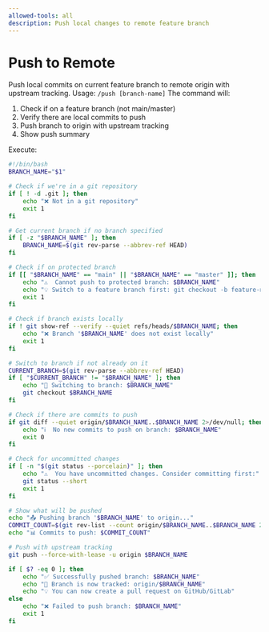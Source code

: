 ```yaml
---
allowed-tools: all
description: Push local changes to remote feature branch
---
```


# Push to Remote

Push local commits on current feature branch to remote origin with upstream tracking.
Usage: `/push [branch-name]`
The command will:

1. Check if on a feature branch (not main/master)
2. Verify there are local commits to push
3. Push branch to origin with upstream tracking
4. Show push summary

Execute:

```bash
#!/bin/bash
BRANCH_NAME="$1"

# Check if we're in a git repository
if [ ! -d .git ]; then
    echo "❌ Not in a git repository"
    exit 1
fi

# Get current branch if no branch specified
if [ -z "$BRANCH_NAME" ]; then
    BRANCH_NAME=$(git rev-parse --abbrev-ref HEAD)
fi

# Check if on protected branch
if [[ "$BRANCH_NAME" == "main" || "$BRANCH_NAME" == "master" ]]; then
    echo "⚠️  Cannot push to protected branch: $BRANCH_NAME"
    echo "💡 Switch to a feature branch first: git checkout -b feature-name"
    exit 1
fi

# Check if branch exists locally
if ! git show-ref --verify --quiet refs/heads/$BRANCH_NAME; then
    echo "❌ Branch '$BRANCH_NAME' does not exist locally"
    exit 1
fi

# Switch to branch if not already on it
CURRENT_BRANCH=$(git rev-parse --abbrev-ref HEAD)
if [ "$CURRENT_BRANCH" != "$BRANCH_NAME" ]; then
    echo "🔄 Switching to branch: $BRANCH_NAME"
    git checkout $BRANCH_NAME
fi

# Check if there are commits to push
if git diff --quiet origin/$BRANCH_NAME..$BRANCH_NAME 2>/dev/null; then
    echo "ℹ️  No new commits to push on branch: $BRANCH_NAME"
    exit 0
fi

# Check for uncommitted changes
if [ -n "$(git status --porcelain)" ]; then
    echo "⚠️  You have uncommitted changes. Consider committing first:"
    git status --short
    exit 1
fi

# Show what will be pushed
echo "📤 Pushing branch '$BRANCH_NAME' to origin..."
COMMIT_COUNT=$(git rev-list --count origin/$BRANCH_NAME..$BRANCH_NAME 2>/dev/null || git rev-list --count $BRANCH_NAME)
echo "📊 Commits to push: $COMMIT_COUNT"

# Push with upstream tracking
git push --force-with-lease -u origin $BRANCH_NAME

if [ $? -eq 0 ]; then
    echo "✅ Successfully pushed branch: $BRANCH_NAME"
    echo "🔗 Branch is now tracked: origin/$BRANCH_NAME"
    echo "💡 You can now create a pull request on GitHub/GitLab"
else
    echo "❌ Failed to push branch: $BRANCH_NAME"
    exit 1
fi
```
